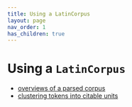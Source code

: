 ```yaml
---
title: Using a LatinCorpus
layout: page
nav_order: 1
has_children: true
---
```




# Using a `LatinCorpus`


- [overviews of a parsed corpus](overviews/)
- [clustering tokens into citable units](clustered/)

